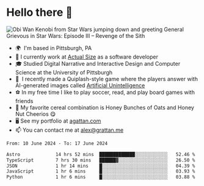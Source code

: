 <!--
**GameDog9988/GameDog9988** is a ✨ _special_ ✨ repository because its `README.md` (this file) appears on your GitHub profile.

Here are some ideas to get you started:

- 🔭 I’m currently working on ...
- 🌱 I’m currently learning ...
- 👯 I’m looking to collaborate on ...
- 🤔 I’m looking for help with ...
- 💬 Ask me about ...
- 📫 How to reach me: ...
- 😄 Pronouns: ...
- ⚡ Fun fact: ...
-->



Hello there 👋
==================================

![Obi Wan Kenobi from Star Wars jumping down and greeting General Grievous in Star Wars: Episode III – Revenge of the Sith](https://github.com/agrattan0820/agrattan0820/assets/51346343/689e56eb-29be-46a5-a079-28ea727b5f7e)


- 🌍  I'm based in Pittsburgh, PA
- 🔭  I currently work at [Actual Size](https://actualsize.com/) as a software developer
- 🎓  Studied Digital Narrative and Interactive Design and Computer Science at the University of Pittsburgh
- 👾  I recently made a Quiplash-style game where the players answer with AI-generated images called [Artificial Unintelligence](https://github.com/agrattan0820/artificial-unintelligence)
- ⚽  In my free time I like to play soccer, read, and play board games with friends
- 🥣  My favorite cereal combination is Honey Bunches of Oats and Honey Nut Cheerios 😋
- 🖥️  See my portfolio at [agattan.com](http://agrattan.com/)
- 📫  You can contact me at [alex@grattan.me](mailto:alex@grattan.me)

<!--START_SECTION:waka-->

```txt
From: 10 June 2024 - To: 17 June 2024

Astro             14 hrs 52 mins  █████████████░░░░░░░░░░░░   52.46 %
TypeScript        7 hrs 30 mins   ██████▓░░░░░░░░░░░░░░░░░░   26.50 %
JSON              1 hr 14 mins    █░░░░░░░░░░░░░░░░░░░░░░░░   04.39 %
JavaScript        1 hr 6 mins     █░░░░░░░░░░░░░░░░░░░░░░░░   03.93 %
Python            1 hr 6 mins     █░░░░░░░░░░░░░░░░░░░░░░░░   03.88 %
```

<!--END_SECTION:waka-->
